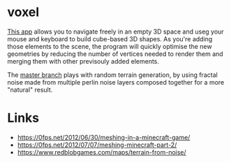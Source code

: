 # voxel

[This app](https://voxelito.netlify.app/) allows you to navigate freely in an empty 3D space and useg your mouse and keyboard to build cube-based 3D shapes. As you're adding those elements to the scene, the program will quickly optimise the new geometries by reducing the number of vertices needed to render them and merging them with other previsouly added elements.


The [master branch](https://master--voxelito.netlify.app/) plays with random terrain generation, by using fractal noise made from multiple perlin noise layers composed together for a more "natural" result.

# Links

- https://0fps.net/2012/06/30/meshing-in-a-minecraft-game/
- https://0fps.net/2012/07/07/meshing-minecraft-part-2/
- https://www.redblobgames.com/maps/terrain-from-noise/
